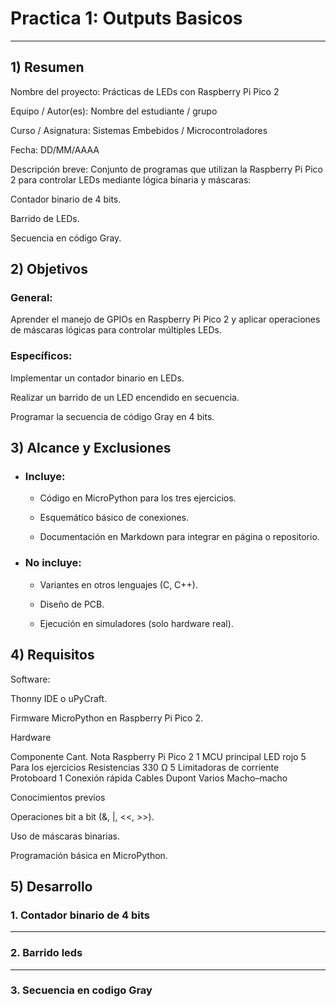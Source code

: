 # Practica 1: Outputs Basicos
---
## 1) Resumen

Nombre del proyecto: Prácticas de LEDs con Raspberry Pi Pico 2

Equipo / Autor(es): Nombre del estudiante / grupo

Curso / Asignatura: Sistemas Embebidos / Microcontroladores

Fecha: DD/MM/AAAA

Descripción breve:
Conjunto de programas que utilizan la Raspberry Pi Pico 2 para controlar LEDs mediante lógica binaria y máscaras:

Contador binario de 4 bits.

Barrido de LEDs.

Secuencia en código Gray.

## 2) Objetivos

### General:
Aprender el manejo de GPIOs en Raspberry Pi Pico 2 y aplicar operaciones de máscaras lógicas para controlar múltiples LEDs.

### Específicos:

Implementar un contador binario en LEDs.

Realizar un barrido de un LED encendido en secuencia.

Programar la secuencia de código Gray en 4 bits.

## 3) Alcance y Exclusiones

- ### Incluye:

    * Código en MicroPython para los tres ejercicios.

    * Esquemático básico de conexiones.

    * Documentación en Markdown para integrar en página o repositorio.

- ### No incluye:

    * Variantes en otros lenguajes (C, C++).

    * Diseño de PCB.

    * Ejecución en simuladores (solo hardware real).

## 4) Requisitos

Software:

Thonny IDE o uPyCraft.

Firmware MicroPython en Raspberry Pi Pico 2.

Hardware

Componente	Cant.	Nota
Raspberry Pi Pico 2	1	MCU principal
LED rojo	5	Para los ejercicios
Resistencias 330 Ω	5	Limitadoras de corriente
Protoboard	1	Conexión rápida
Cables Dupont	Varios	Macho–macho

Conocimientos previos

Operaciones bit a bit (&, |, <<, >>).

Uso de máscaras binarias.

Programación básica en MicroPython.
## 5) Desarrollo

### 1. Contador binario de 4 bits

---
### 2. Barrido leds

---
### 3. Secuencia en codigo Gray
